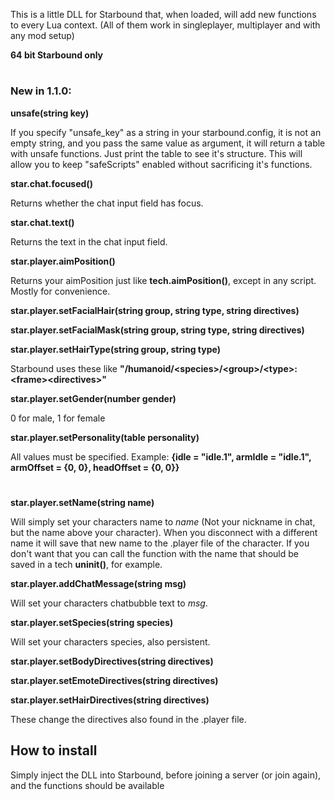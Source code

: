 This is a little DLL for Starbound that, when loaded, will add new functions to every Lua context. 
(All of them work in singleplayer, multiplayer and with any mod setup)

**64 bit Starbound only**

#

### New in 1.1.0:

**unsafe(string key)**

If you specify "unsafe_key" as a string in your starbound.config, it is not an empty string, and you pass the same value as argument, it will return a table with unsafe functions. Just print the table to see it's structure. This will allow you to keep "safeScripts" enabled without sacrificing it's functions.

**star.chat.focused()**

Returns whether the chat input field has focus.

**star.chat.text()**

Returns the text in the chat input field.

**star.player.aimPosition()**

Returns your aimPosition just like **tech.aimPosition()**, except in any script. Mostly for convenience.

**star.player.setFacialHair(string group, string type, string directives)**

**star.player.setFacialMask(string group, string type, string directives)**

**star.player.setHairType(string group, string type)**

Starbound uses these like **"/humanoid/\<species>/\<group>/\<type>:\<frame>\<directives>"**

**star.player.setGender(number gender)**

0 for male, 1 for female

**star.player.setPersonality(table personality)**

All values must be specified. Example: **{idle = "idle.1", armIdle = "idle.1", armOffset = {0, 0}, headOffset = {0, 0}}**

#

**star.player.setName(string name)**

Will simply set your characters name to *name* (Not your nickname in chat, but the name above your character). When you disconnect with a different name it will save that new name to the .player file of the character. If you don't want that you can call the function with the name that should be saved in a tech **uninit()**, for example.

**star.player.addChatMessage(string msg)**

Will set your characters chatbubble text to *msg*.

**star.player.setSpecies(string species)**

Will set your characters species, also persistent.

**star.player.setBodyDirectives(string directives)**

**star.player.setEmoteDirectives(string directives)**

**star.player.setHairDirectives(string directives)**

These change the directives also found in the .player file.

## How to install

Simply inject the DLL into Starbound, before joining a server (or join again), and the functions should be available
